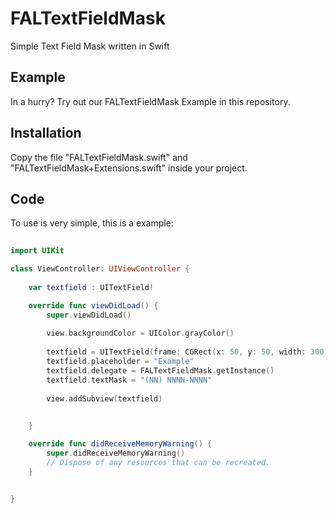# FALTextFieldMask
Simple Text Field Mask written in Swift

## Example

  In a hurry? Try out our FALTextFieldMask Example in this repository.

## Installation

 Copy the file "FALTextFieldMask.swift" and "FALTextFieldMask+Extensions.swift" inside your project.
 
## Code
 
 To use is very simple, this is a example:
 
```swift
    
import UIKit

class ViewController: UIViewController {
    
    var textfield : UITextField!

    override func viewDidLoad() {
        super.viewDidLoad()
        
        view.backgroundColor = UIColor.grayColor()
    
        textfield = UITextField(frame: CGRect(x: 50, y: 50, width: 300, height: 50))
        textfield.placeholder = "Example"
        textfield.delegate = FALTextFieldMask.getInstance()
        textfield.textMask = "(NN) NNNN-NNNN"
        
        view.addSubview(textfield)

        
    }

    override func didReceiveMemoryWarning() {
        super.didReceiveMemoryWarning()
        // Dispose of any resources that can be recreated.
    }


}

```
    
    


 
 
